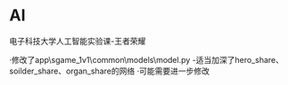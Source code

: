 # AI
电子科技大学人工智能实验课-王者荣耀

·修改了app\sgame_1v1\common\models\model.py
  -适当加深了hero_share、soilder_share、organ_share的网络
·可能需要进一步修改
